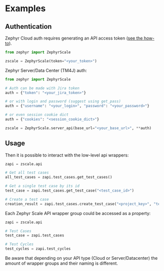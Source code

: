 # Examples

## Authentication

Zephyr Cloud auth requires generating an API access token ([see the how-to](https://support.smartbear.com/zephyr-scale-cloud/docs/rest-api/generating-api-access-tokens.html)).
```python
from zephyr import ZephyrScale

zscale = ZephyrScale(token="<your_token>")
```

Zephyr Server/Data Center (TM4J) auth:

```python
from zephyr import ZephyrScale

# Auth can be made with Jira token
auth = {"token": "<your_jira_token>"}

# or with login and password (suggest using get_pass)
auth = {"username": "<your_login>", "password": "<your_password>"}

# or even session cookie dict
auth = {"cookies": "<session_cookie_dict>"}

zscale = ZephyrScale.server_api(base_url="<your_base_url>", **auth)
```

## Usage

Then it is possible to interact with the low-level api wrappers:
```python
zapi = zscale.api

# Get all test cases
all_test_cases = zapi.test_cases.get_test_cases()

# Get a single test case by its id
test_case = zapi.test_cases.get_test_case("<test_case_id>")

# Create a test case
creation_result = zapi.test_cases.create_test_case("<project_key>", "test_case_name")
```

Each Zephyr Scale API wrapper group could be accessed as a property:
```python
zapi = zscale.api

# Test Cases
test_case = zapi.test_cases

# Test Cycles
test_cycles = zapi.test_cycles
```

Be aware that depending on your API type (Cloud or Server/Datacenter) the amount of wrapper groups and their naming is different.
